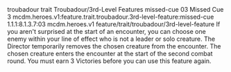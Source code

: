 <ability>
  <metadata>
    <class>troubadour</class>
    <feature_type>trait</feature_type>
    <file_dpath>Troubadour/3rd-Level Features</file_dpath>
    <item_id>missed-cue</item_id>
    <item_index>03</item_index>
    <item_name>Missed Cue</item_name>
    <level>3</level>
    <scc>mcdm.heroes.v1:feature.trait.troubadour.3rd-level-feature:missed-cue</scc>
    <scdc>1.1.1:8.1.3.7:03</scdc>
    <source>mcdm.heroes.v1</source>
    <type>feature/trait/troubadour/3rd-level-feature</type>
  </metadata>
  <effects>
    <effect type="mundane">If you aren&apos;t surprised at the start of an encounter, you can choose one enemy within your line of effect who is not a leader or solo creature. The Director temporarily removes the chosen creature from the encounter. The chosen creature enters the encounter at the start of the second combat round. You must earn 3 Victories before you can use this feature again.</effect>
  </effects>
</ability>
